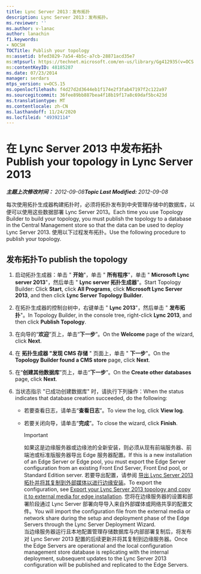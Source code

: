 ```yaml
---
title: Lync Server 2013：发布拓扑
description: Lync Server 2013：发布拓扑。
ms.reviewer: ''
ms.author: v-lanac
author: lanachin
f1.keywords:
- NOCSH
TOCTitle: Publish your topology
ms:assetid: bfed3829-7a54-4b5c-a7cb-28871acd35e7
ms:mtpsurl: https://technet.microsoft.com/en-us/library/Gg412935(v=OCS.15)
ms:contentKeyID: 48185287
ms.date: 07/23/2014
manager: serdars
mtps_version: v=OCS.15
ms.openlocfilehash: f4d27d2d3644eb1f174e2f3fab47197f2c122a97
ms.sourcegitcommit: 36fee89bb887bea4f18b19f17a8c69daf5bc423d
ms.translationtype: MT
ms.contentlocale: zh-CN
ms.lasthandoff: 11/24/2020
ms.locfileid: "49392114"
---
```

# <a name="publish-your-topology-in-lync-server-2013"></a><span data-ttu-id="570bf-103">在 Lync Server 2013 中发布拓扑</span><span class="sxs-lookup"><span data-stu-id="570bf-103">Publish your topology in Lync Server 2013</span></span>

<div data-xmlns="http://www.w3.org/1999/xhtml">

<div class="topic" data-xmlns="http://www.w3.org/1999/xhtml" data-msxsl="urn:schemas-microsoft-com:xslt" data-cs="https://msdn.microsoft.com/">

<div data-asp="https://msdn2.microsoft.com/asp">



</div>

<div id="mainSection">

<div id="mainBody"><span data-ttu-id="570bf-104">

<span> </span></span><span class="sxs-lookup"><span data-stu-id="570bf-104">

<span> </span></span></span>

<span data-ttu-id="570bf-105">_**主题上次修改时间：** 2012-09-08_</span><span class="sxs-lookup"><span data-stu-id="570bf-105">_**Topic Last Modified:** 2012-09-08_</span></span>

<span data-ttu-id="570bf-106">每次使用拓扑生成器构建拓扑时，必须将拓扑发布到中央管理存储中的数据库，以便可以使用这些数据部署 Lync Server 2013。</span><span class="sxs-lookup"><span data-stu-id="570bf-106">Each time you use Topology Builder to build your topology, you must publish the topology to a database in the Central Management store so that the data can be used to deploy Lync Server 2013.</span></span> <span data-ttu-id="570bf-107">使用以下过程发布拓扑。</span><span class="sxs-lookup"><span data-stu-id="570bf-107">Use the following procedure to publish your topology.</span></span>

<div>

## <a name="to-publish-the-topology"></a><span data-ttu-id="570bf-108">发布拓扑</span><span class="sxs-lookup"><span data-stu-id="570bf-108">To publish the topology</span></span>

1.  <span data-ttu-id="570bf-109">启动拓扑生成器：单击 " **开始**"，单击 " **所有程序**"，单击 " **Microsoft Lync server 2013**"，然后单击 " **Lync server 拓扑生成器**"。</span><span class="sxs-lookup"><span data-stu-id="570bf-109">Start Topology Builder: Click **Start**, click **All Programs**, click **Microsoft Lync Server 2013**, and then click **Lync Server Topology Builder**.</span></span>

2.  <span data-ttu-id="570bf-110">在拓扑生成器的控制台树中，右键单击 " **Lync 2013**"，然后单击 " **发布拓扑**"。</span><span class="sxs-lookup"><span data-stu-id="570bf-110">In Topology Builder, in the console tree, right-click **Lync 2013**, and then click **Publish Topology**.</span></span>

3.  <span data-ttu-id="570bf-111">在向导的“**欢迎**”页上，单击“**下一步**”。</span><span class="sxs-lookup"><span data-stu-id="570bf-111">On the **Welcome** page of the wizard, click **Next**.</span></span>

4.  <span data-ttu-id="570bf-112">在 **拓扑生成器 "发现 CMS 存储** " 页面上，单击 " **下一步**"。</span><span class="sxs-lookup"><span data-stu-id="570bf-112">On the **Topology Builder found a CMS store** page, click **Next**.</span></span>

5.  <span data-ttu-id="570bf-113">在“**创建其他数据库**”页上，单击“**下一步**”。</span><span class="sxs-lookup"><span data-stu-id="570bf-113">On the **Create other databases** page, click **Next**.</span></span>

6.  <span data-ttu-id="570bf-114">当状态指示 "已成功创建数据库" 时，请执行下列操作：</span><span class="sxs-lookup"><span data-stu-id="570bf-114">When the status indicates that database creation succeeded, do the following:</span></span>
    
      - <span data-ttu-id="570bf-115">若要查看日志，请单击“**查看日志**”。</span><span class="sxs-lookup"><span data-stu-id="570bf-115">To view the log, click **View log**.</span></span>
    
      - <span data-ttu-id="570bf-116">若要关闭向导，请单击“**完成**”。</span><span class="sxs-lookup"><span data-stu-id="570bf-116">To close the wizard, click **Finish**.</span></span>
        
        <div>
        

        > [!IMPORTANT]  
        > <span data-ttu-id="570bf-117">如果这是边缘服务器或边缘池的全新安装，则必须从现有前端服务器、前端池或标准版服务器导出 Edge 服务器配置。</span><span class="sxs-lookup"><span data-stu-id="570bf-117">If this is a new installation of an Edge Server or Edge pool, you must export the Edge Server configuration from an existing Front End Server, Front End pool, or Standard Edition server.</span></span> <span data-ttu-id="570bf-118">若要导出配置，请参阅 <A href="lync-server-2013-export-your-topology-and-copy-it-to-external-media-for-edge-installation.md">导出 Lync Server 2013 拓扑并将其复制到外部媒体以进行边缘安装</A>。</span><span class="sxs-lookup"><span data-stu-id="570bf-118">To export the configuration, see <A href="lync-server-2013-export-your-topology-and-copy-it-to-external-media-for-edge-installation.md">Export your Lync Server 2013 topology and copy it to external media for edge installation</A>.</span></span> <span data-ttu-id="570bf-119">您将在边缘服务器的设置和部署阶段通过 Lync Server 部署向导导入来自外部媒体或网络共享的配置文件。</span><span class="sxs-lookup"><span data-stu-id="570bf-119">You will import the configuration file from the external media or network share during the setup and deployment phase of the Edge Servers through the Lync Server Deployment Wizard.</span></span><BR><span data-ttu-id="570bf-120">当边缘服务器运行且本地配置管理存储数据库与内部部署复制后，将发布对 Lync Server 2013 配置的后续更新并将其复制到边缘服务器。</span><span class="sxs-lookup"><span data-stu-id="570bf-120">Once the Edge Servers are operational and the local configuration management store database is replicating with the internal deployment, subsequent updates to the Lync Server 2013 configuration will be published and replicated to the Edge Servers.</span></span>

        
        <span data-ttu-id="570bf-121"></div>

</div>

</div>

<span> </span>

</div>

</div>

</span><span class="sxs-lookup"><span data-stu-id="570bf-121"></div>

</div>

</div>

<span> </span>

</div>

</div>

</span></span></div>

